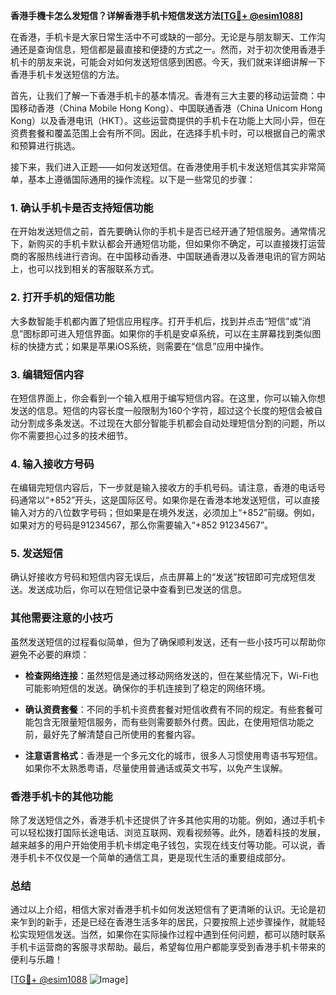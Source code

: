 **香港手機卡怎么发短信？详解香港手机卡短信发送方法[[TG💪+ @esim1088](https://t.me/s/esim1088)]**

在香港，手机卡是大家日常生活中不可或缺的一部分。无论是与朋友聊天、工作沟通还是查询信息，短信都是最直接和便捷的方式之一。然而，对于初次使用香港手机卡的朋友来说，可能会对如何发送短信感到困惑。今天，我们就来详细讲解一下香港手机卡发送短信的方法。

首先，让我们了解一下香港手机卡的基本情况。香港有三大主要的移动运营商：中国移动香港（China Mobile Hong Kong）、中国联通香港（China Unicom Hong Kong）以及香港电讯（HKT）。这些运营商提供的手机卡在功能上大同小异，但在资费套餐和覆盖范围上会有所不同。因此，在选择手机卡时，可以根据自己的需求和预算进行挑选。

接下来，我们进入正题——如何发送短信。在香港使用手机卡发送短信其实非常简单，基本上遵循国际通用的操作流程。以下是一些常见的步骤：

### 1. 确认手机卡是否支持短信功能

在开始发送短信之前，首先要确认你的手机卡是否已经开通了短信服务。通常情况下，新购买的手机卡默认都会开通短信功能，但如果你不确定，可以直接拨打运营商的客服热线进行咨询。在中国移动香港、中国联通香港以及香港电讯的官方网站上，也可以找到相关的客服联系方式。

### 2. 打开手机的短信功能

大多数智能手机都内置了短信应用程序。打开手机后，找到并点击“短信”或“消息”图标即可进入短信界面。如果你的手机是安卓系统，可以在主屏幕找到类似图标的快捷方式；如果是苹果iOS系统，则需要在“信息”应用中操作。

### 3. 编辑短信内容

在短信界面上，你会看到一个输入框用于编写短信内容。在这里，你可以输入你想发送的信息。短信的内容长度一般限制为160个字符，超过这个长度的短信会被自动分割成多条发送。不过现在大部分智能手机都会自动处理短信分割的问题，所以你不需要担心过多的技术细节。

### 4. 输入接收方号码

在编辑完短信内容后，下一步就是输入接收方的手机号码。请注意，香港的电话号码通常以“+852”开头，这是国际区号。如果你是在香港本地发送短信，可以直接输入对方的八位数字号码；但如果是在境外发送，必须加上“+852”前缀。例如，如果对方的号码是91234567，那么你需要输入“+852 91234567”。

### 5. 发送短信

确认好接收方号码和短信内容无误后，点击屏幕上的“发送”按钮即可完成短信发送。发送成功后，你可以在短信记录中查看到已发送的信息。

### 其他需要注意的小技巧

虽然发送短信的过程看似简单，但为了确保顺利发送，还有一些小技巧可以帮助你避免不必要的麻烦：

- **检查网络连接**：虽然短信是通过移动网络发送的，但在某些情况下，Wi-Fi也可能影响短信的发送。确保你的手机连接到了稳定的网络环境。
  
- **确认资费套餐**：不同的手机卡资费套餐对短信收费有不同的规定。有些套餐可能包含无限量短信服务，而有些则需要额外付费。因此，在使用短信功能之前，最好先了解清楚自己所使用的套餐内容。

- **注意语言格式**：香港是一个多元文化的城市，很多人习惯使用粤语书写短信。如果你不太熟悉粤语，尽量使用普通话或英文书写，以免产生误解。

### 香港手机卡的其他功能

除了发送短信之外，香港手机卡还提供了许多其他实用的功能。例如，通过手机卡可以轻松拨打国际长途电话、浏览互联网、观看视频等。此外，随着科技的发展，越来越多的用户开始使用手机卡绑定电子钱包，实现在线支付等功能。可以说，香港手机卡不仅仅是一个简单的通信工具，更是现代生活的重要组成部分。

### 总结

通过以上介绍，相信大家对香港手机卡如何发送短信有了更清晰的认识。无论是初来乍到的新手，还是已经在香港生活多年的居民，只要按照上述步骤操作，就能轻松实现短信发送。当然，如果你在实际操作过程中遇到任何问题，都可以随时联系手机卡运营商的客服寻求帮助。最后，希望每位用户都能享受到香港手机卡带来的便利与乐趣！

[[TG💪+ @esim1088](https://t.me/s/esim1088) ![Image](https://i.postimg.cc/4NQfJmqS/Snipaste-2025-05-13-00-14-12.png)]